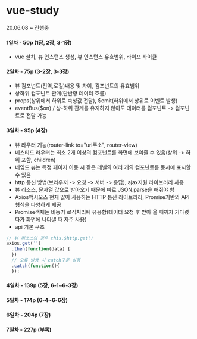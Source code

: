 # vue-study
20.06.08 ~ 진행중

#### 1일차 - 50p (1장, 2장, 3-1장)     
- vue 설치, 뷰 인스턴스 생성, 뷰 인스턴스 유효범위, 라이프 사이클

#### 2일차 - 75p (3-2장, 3-3장)      
- 뷰 컴포넌트(전역,로컬)내용 및 차이, 컴포넌트의 유효범위
- 상하위 컴포넌트 관계(단반향 데이터 흐름)
- props(상위에서 하위로 속성값 전달), $emit(하위에서 상위로 이벤트 발생)
- eventBus($on) / 상-하위 관계를 유지하지 않아도 데이터를 컴포넌트 -> 컴포넌트로 전달 가능 

#### 3일차 - 95p (4장)
- 뷰 라우터 기능(router-link to="url주소", router-view)
- 네스티드 라우터는 최소 2개 이상의 컴포넌트를 화면에 보여줄 수 있음(상위 -> 하위 포함, children)              
- 네임드 뷰는 특정 페이지 이동 시 같은 레벨의 여러 개의 컴포넌트를 동시에 표시할 수 있음
- http 통신 방법(브라우저 -> 요청 -> 서버 -> 응답), ajax지원 라이브러리 사용
- 뷰 리소스, 문자열 값으로 받아오기 때문에 따로 JSON.parse을 해줘야 함
- Axios액시오스 현재 많이 사용하는 HTTP 통신 라이브러리, Promise기반의 API 형식을 다양하게 제공
- Promise객체는 비동기 로직처리에 유용함(데이터 요청 후 받아 올 때까지 기다렸다가 화면에 나타낼 때 자주 사용)
- api 기본 구조 
``` javascript 
// 뷰 리소스의 경우 this.$http.get()
axios.get('')
  .then(function(data) {
  })
  // 오류 발생 시 catch구문 실행
  .catch(function(){
  });
``` 

#### 4일차 -  139p (5장, 6-1~6-3장)

#### 5일차 - 174p (6-4~6-6장)

#### 6일차 - 204p (7장)

#### 7일차 - 227p (부록)
